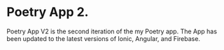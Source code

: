 # Poetry App 2.
Poetry App V2 is the second iteration of the my Poetry app. The App has been updated to the latest versions of Ionic, Angular, and Firebase.
